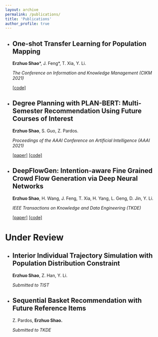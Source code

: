 ```yaml
---
layout: archive
permalink: /publications/
title: 'Publications'
author_profile: true
---
```


- ## One-shot Transfer Learning for Population Mapping

  **Erzhuo Shao***, J. Feng*, T. Xia, Y. Li.

  *The Conference on Information and Knowledge Management (CIKM 2021)*
  
  [[code]](https://github.com/erzhuoshao/PSRNet-CIKM)
  
  


- ## Degree Planning with PLAN-BERT: Multi-Semester Recommendation Using Future Courses of Interest

  **Erzhuo Shao**, S. Guo, Z. Pardos.

  *Proceedings of the AAAI Conference on Artificial Intelligence (AAAI 2021)*

  [[paper]](https://ojs.aaai.org/index.php/AAAI/article/view/17751) [[code]](https://github.com/CAHLR/plan-bert-aaai)
  
  



- ## DeepFlowGen: Intention-aware Fine Grained Crowd Flow Generation via Deep Neural Networks

  **Erzhuo Shao**, H. Wang, J. Feng, T. Xia, H. Yang, L. Geng, D. Jin, Y. Li.

  *IEEE Transactions on Knowledge and Data Engineering (TKDE)*
  
  [[paper]](https://ieeexplore.ieee.org/document/9416248) [[code]](https://github.com/erzhuoshao/DeepFlowGen)







# Under Review

- ## Interior Individual Trajectory Simulation with Population Distribution Constraint

  **Erzhuo Shao**, Z. Han, Y. Li.

  *Submitted to TIST*



- ## Sequential Basket Recommendation with Future Reference Items

  Z. Pardos, **Erzhuo Shao.**

  *Submitted to TKDE*
